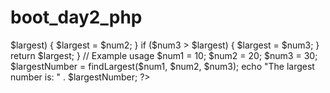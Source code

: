 # boot_day2_php
<?php

function findLargest($num1, $num2, $num3) {
    $largest = $num1;

    if ($num2 > $largest) {
        $largest = $num2;
    }

    if ($num3 > $largest) {
        $largest = $num3;
    }

    return $largest;
}

// Example usage
$num1 = 10;
$num2 = 20;
$num3 = 30;

$largestNumber = findLargest($num1, $num2, $num3);
echo "The largest number is: " . $largestNumber;


?>
